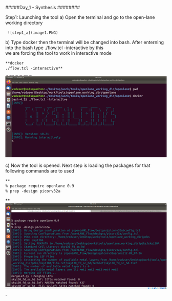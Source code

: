#####Day_1 - Synthesis ########

Step1: Launching the tool
 a) Open the terminal and go to the open-lane working directory

     ![step1_a](image1.PNG)
 
 b) Type docker then the terminal will be changed into bash. After enterning into the bash type ./flow.tcl -interactive by this  
    we are forcing the tool to work in interactive mode 
       
    **docker
    ./flow.tcl -interactive**

  ![step1_b](imag2.PNG)
 
 c) Now the tool is opened. Next step is loading the packages for that following commands are to used
    
    **
    % package require openlane 0.9
    % prep -design picorv32a 
 **   
   ![step1_c](image3.PNG)
   

`






[def]: /workspaces/NASSCOM_VSD_SOC_Program/day1_synthesis/image1.PNG
[def2]: day1_synthesis/image1.PNG